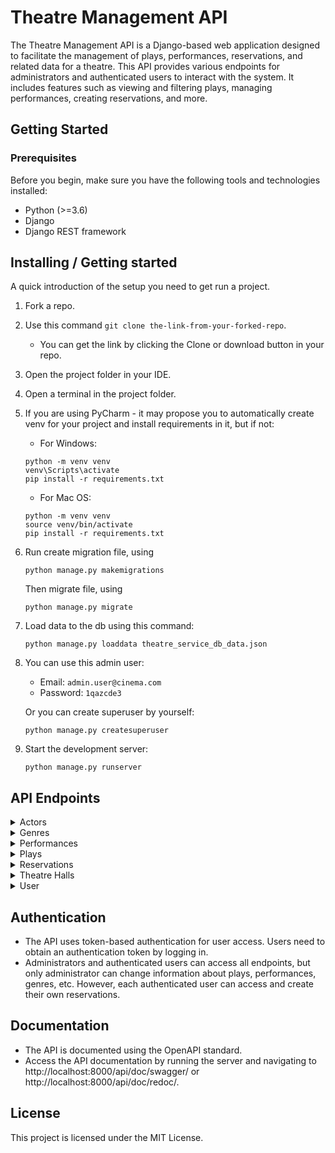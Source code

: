 # Theatre Management API

The Theatre Management API is a Django-based web application designed to facilitate the management of plays, performances, reservations, and related data for a theatre. This API provides various endpoints for administrators and authenticated users to interact with the system. It includes features such as viewing and filtering plays, managing performances, creating reservations, and more.

## Getting Started

### Prerequisites

Before you begin, make sure you have the following tools and technologies installed:

- Python (>=3.6)
- Django
- Django REST framework

## Installing / Getting started

A quick introduction of the setup you need to get run a project.
1. Fork a repo.
2. Use this command ```git clone the-link-from-your-forked-repo```. 
   - You can get the link by clicking the Clone or download button in your repo.
3. Open the project folder in your IDE.
4. Open a terminal in the project folder. 
5. If you are using PyCharm - it may propose you to automatically create venv for your project and install requirements in it, but if not:
    - For Windows:
    ```shell
    python -m venv venv
    venv\Scripts\activate
    pip install -r requirements.txt
    ```
   - For Mac OS:
    ```shell
    python -m venv venv
    source venv/bin/activate
    pip install -r requirements.txt
   ```
6. Run create migration file, using 
    ```shell
    python manage.py makemigrations
    ```
    Then migrate file, using
    ```shell
    python manage.py migrate
    ```
7. Load data to the db using this command:
   ```shell
   python manage.py loaddata theatre_service_db_data.json
   ```
8. You can use this admin user:
   - Email: `admin.user@cinema.com`
   - Password: `1qazcde3`

   Or you can create superuser by yourself:
      ```shell
      python manage.py createsuperuser
      ```
9. Start the development server:
   ```shell
   python manage.py runserver
   ```
## API Endpoints

<details>
  <summary>Actors</summary>
  
- **List Actors**: `GET /api/theatre/actors/`
- **Create Actor**: `POST /api/theatre/actors/`
- **Retrieve Actor**: `GET /api/theatre/actors/{actor_id}/`
- **Update Actor**: `PUT /api/theatre/actors/{actor_id}/`
- **Partial Update** `PATCH /api/theatre/actors/{actor_id}/`
- **Delete Actor**: `DELETE /api/theatre/actors/{actor_id}/`
</details>

<details>
  <summary>Genres</summary>
  
- **List Genres**: `GET /api/theatre/genres/`
- **Create Genre**: `POST /api/theatre/genres/`
- **Retrieve Genre**: `GET /api/theatre/genres/{genre_id}/`
- **Update Genre**: `PUT /api/theatre/genres/{genre_id}/`
- **Partial Update**: `PATCH /api/theatre/genres/{genre_id}/`
- **Delete Genre**: `DELETE /api/theatre/genres/{genre_id}/`
</details>

<details>
  <summary>Performances</summary>
  
- **List Performances**: `GET /api/theatre/performances/`
- **Create Performance**: `POST /api/theatre/performances/`
- **Retrieve Performance**: `GET /api/theatre/performances/{performance_id}/`
- **Update Performance**: `PUT /api/theatre/performances/{performance_id}/`
- **Partial Update** `PATCH /api/theatre/performances/{performance_id}/`
- **Delete Performance**: `DELETE /api/theatre/performances/{performance_id}/`
</details>

<details>
  <summary>Plays</summary>
  
- **List Plays**: `GET /api/theatre/plays/`
- **Create Play**: `POST /api/theatre/plays/`
- **Retrieve Play**: `GET /api/theatre/plays/{play_id}/`
- **Update Play**: `PUT /api/theatre/plays/{play_id}/`
- **Partial Update** `PATCH /api/theatre/plays/{play_id}/`
- **Delete Play**: `DELETE /api/theatre/plays/{play_id}/`
- **Image Upload**: `POST /api/theatre/plays/{play_id}/upload-image/`
</details>

<details>
  <summary>Reservations</summary>
  
- **List Reservations**: `GET /api/theatre/reservations/`
- **Create Reservation**: `POST /api/theatre/reservations/`
- **Retrieve Reservation**: `GET /api/theatre/reservations/{reservation_id}/`
- **Update Reservation**: `PUT /api/theatre/reservations/{reservation_id}/`
- **Partial Update** `PATCH /api/theatre/reservations/{reservation_id}/`
- **Delete Reservation**: `DELETE /api/theatre/reservations/{reservation_id}/`
</details>

<details>
  <summary>Theatre Halls</summary>
  
- **List Theatre Halls**: `GET /api/theatre/theatre_halls/`
- **Create Theatre Hall**: `POST /api/theatre/theatre_halls/`
- **Retrieve Theatre Hall**: `GET /api/theatre/theatre_halls/{theatre_hall_id}/`
- **Update Theatre Hall**: `PUT /api/theatre/theatre_halls/{theatre_hall_id}/`
- **Partial Update** `PATCH /api/theatre/theatre_halls/{theatre_hall_id}/`
- **Delete Theatre Hall**: `DELETE /api/theatre/theatre_halls/{theatre_hall_id}/`
</details>

<details>
  <summary>User</summary>
  
- **Information about current User**: `GET /api/user/me/`
- **Update User**: `PUT /api/user/me/`
- **Partial Update** `PATCH /api/user/me/`
- **Create new User** `POST /api/user/register/`
- **Create access and refresh tokens** `POST /api/user/token/`
- **Refresh access token** `POST /api/user/token/refresh/`
- **Verify tokens**: `POST /api/user/token/verify/`
</details>


## Authentication
- The API uses token-based authentication for user access. Users need to obtain an authentication token by logging in.
- Administrators and authenticated users can access all endpoints, but only administrator can change information about plays, performances, genres, etc. However, each authenticated user can access and create their own reservations.

## Documentation
- The API is documented using the OpenAPI standard.
- Access the API documentation by running the server and navigating to http://localhost:8000/api/doc/swagger/ or http://localhost:8000/api/doc/redoc/.

## License
This project is licensed under the MIT License.
